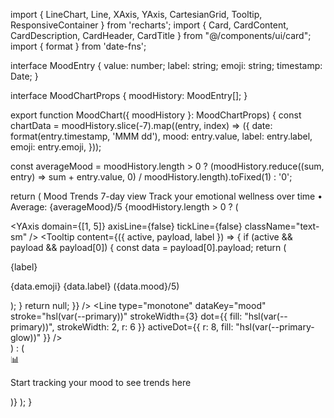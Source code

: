 import { LineChart, Line, XAxis, YAxis, CartesianGrid, Tooltip, ResponsiveContainer } from 'recharts';
import { Card, CardContent, CardDescription, CardHeader, CardTitle } from "@/components/ui/card";
import { format } from 'date-fns';

interface MoodEntry {
  value: number;
  label: string;
  emoji: string;
  timestamp: Date;
}

interface MoodChartProps {
  moodHistory: MoodEntry[];
}

export function MoodChart({ moodHistory }: MoodChartProps) {
  const chartData = moodHistory.slice(-7).map((entry, index) => ({
    date: format(entry.timestamp, 'MMM dd'),
    mood: entry.value,
    label: entry.label,
    emoji: entry.emoji,
  }));

  const averageMood = moodHistory.length > 0 
    ? (moodHistory.reduce((sum, entry) => sum + entry.value, 0) / moodHistory.length).toFixed(1)
    : '0';

  return (
    <Card className="shadow-calm">
      <CardHeader>
        <CardTitle className="flex items-center justify-between">
          Mood Trends
          <span className="text-sm font-normal text-muted-foreground">
            7-day view
          </span>
        </CardTitle>
        <CardDescription>
          Track your emotional wellness over time • Average: {averageMood}/5
        </CardDescription>
      </CardHeader>
      <CardContent>
        {moodHistory.length > 0 ? (
          <div className="h-64">
            <ResponsiveContainer width="100%" height="100%">
              <LineChart data={chartData}>
                <CartesianGrid strokeDasharray="3 3" className="opacity-30" />
                <XAxis 
                  dataKey="date" 
                  axisLine={false}
                  tickLine={false}
                  className="text-sm"
                />
                <YAxis 
                  domain={[1, 5]}
                  axisLine={false}
                  tickLine={false}
                  className="text-sm"
                />
                <Tooltip 
                  content={({ active, payload, label }) => {
                    if (active && payload && payload[0]) {
                      const data = payload[0].payload;
                      return (
                        <div className="bg-white p-3 rounded-lg shadow-lg border">
                          <p className="font-medium">{label}</p>
                          <p className="text-sm text-muted-foreground">
                            {data.emoji} {data.label} ({data.mood}/5)
                          </p>
                        </div>
                      );
                    }
                    return null;
                  }}
                />
                <Line 
                  type="monotone" 
                  dataKey="mood" 
                  stroke="hsl(var(--primary))"
                  strokeWidth={3}
                  dot={{ fill: "hsl(var(--primary))", strokeWidth: 2, r: 6 }}
                  activeDot={{ r: 8, fill: "hsl(var(--primary-glow))" }}
                />
              </LineChart>
            </ResponsiveContainer>
          </div>
        ) : (
          <div className="h-64 flex items-center justify-center text-muted-foreground">
            <div className="text-center">
              <div className="text-4xl mb-2">📊</div>
              <p>Start tracking your mood to see trends here</p>
            </div>
          </div>
        )}
      </CardContent>
    </Card>
  );
}
